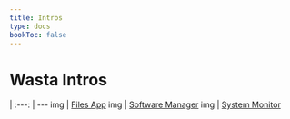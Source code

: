 ```yaml
---
title: Intros
type: docs
bookToc: false
---
```


# Wasta Intros

|
:---: | ---
img | [Files App](/intros/files-app)
img | [Software Manager](/intros/software-manager)
img | [System Monitor](/intros/system-monitor)
